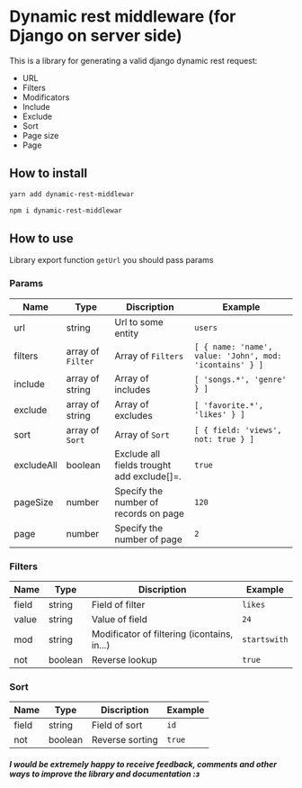 # Dynamic rest middleware (for Django on server side)

This is a library for generating a valid django dynamic rest request:
- URL
- Filters
- Modificators
- Include
- Exclude
- Sort
- Page size
- Page

## How to install
```sh
yarn add dynamic-rest-middlewar
```
```sh
npm i dynamic-rest-middlewar
```



## How to use
Library export function `getUrl` you should pass params

### Params
Name  | Type | Discription | Example
------------- | ------------- | ------------- | -------------
url  | string | Url to some entity | `users`
filters  | array of `Filter` | Array of `Filters` | `[ { name: 'name', value: 'John', mod: 'icontains' } ] `
include  | array of string | Array of includes | `[ 'songs.*', 'genre' } ] `
exclude  | array of string | Array of excludes | `[ 'favorite.*', 'likes' } ] `
sort  | array of `Sort` | Array of `Sort` | `[ { field: 'views', not: true } ] `
excludeAll  | boolean | Exclude all fields trought add exclude[]=*.* | `true `
pageSize  | number | Specify the number of records on page | ` 120 `
page  | number | Specify the number of page | ` 2 `

### Filters
Name  | Type | Discription | Example
------------- | ------------- | ------------- | -------------
field  | string | Field of filter | `likes`
value  | string | Value of field | ` 24 `
mod  | string | Modificator of filtering (icontains, in...) | `startswith`
not  | boolean | Reverse lookup | `true`

### Sort
Name  | Type | Discription | Example
------------- | ------------- | ------------- | -------------
field  | string | Field of sort | `id`
not  | boolean | Reverse sorting | `true`

##### I would be extremely happy to receive feedback, comments and other ways to improve the library and documentation :з